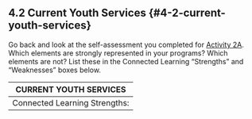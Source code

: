 ## 4.2 Current Youth Services {#4-2-current-youth-services}

Go back and look at the self-assessment you completed for [Activity 2A](../2_connected_learning_design_principles/section_2_activities.md#2a-self-assessment). Which elements are strongly represented in your programs? Which elements are not? List these in the Connected Learning “Strengths” and “Weaknesses” boxes below.

| **CURRENT YOUTH SERVICES** |
| --- |
| Connected Learning Strengths: | Connected Learning Weaknesses: |